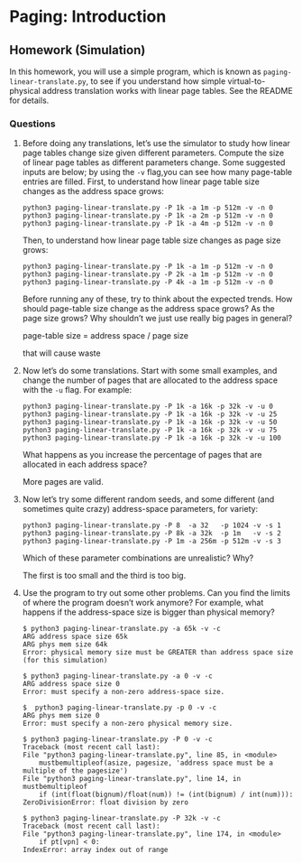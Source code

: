 # Paging: Introduction

##  Homework (Simulation)

In this homework, you will use a simple program, which is known as `paging-linear-translate.py`, to see if you understand how simple virtual-to-physical address translation works with linear page tables. See the README for details.

### Questions

1. Before doing any translations, let’s use the simulator to study how linear page tables change size given different parameters. Compute the size of linear page tables as different parameters change. Some suggested inputs are below; by using the `-v` flag,you can see how many page-table entries are filled. First, to understand how linear page table size changes as the address space grows:

    ```
    python3 paging-linear-translate.py -P 1k -a 1m -p 512m -v -n 0
    python3 paging-linear-translate.py -P 1k -a 2m -p 512m -v -n 0
    python3 paging-linear-translate.py -P 1k -a 4m -p 512m -v -n 0
    ```

    Then, to understand how linear page table size changes as page size grows:

    ```
    python3 paging-linear-translate.py -P 1k -a 1m -p 512m -v -n 0
    python3 paging-linear-translate.py -P 2k -a 1m -p 512m -v -n 0
    python3 paging-linear-translate.py -P 4k -a 1m -p 512m -v -n 0
    ```

    Before running any of these, try to think about the expected trends. How should page-table size change as the address space grows? As the page size grows? Why shouldn’t we just use really big pages in general?

    page-table size = address space / page size

    that will cause waste

2. Now let’s do some translations. Start with some small examples, and change the number of pages that are allocated to the address space with the `-u` flag. For example:

    ```
    python3 paging-linear-translate.py -P 1k -a 16k -p 32k -v -u 0
    python3 paging-linear-translate.py -P 1k -a 16k -p 32k -v -u 25
    python3 paging-linear-translate.py -P 1k -a 16k -p 32k -v -u 50
    python3 paging-linear-translate.py -P 1k -a 16k -p 32k -v -u 75
    python3 paging-linear-translate.py -P 1k -a 16k -p 32k -v -u 100
    ```

    What happens as you increase the percentage of pages that are allocated in each address space?

    More pages are valid.

3. Now let’s try some different random seeds, and some different (and sometimes quite crazy) address-space parameters, for variety:

    ```
    python3 paging-linear-translate.py -P 8  -a 32   -p 1024 -v -s 1
    python3 paging-linear-translate.py -P 8k -a 32k  -p 1m   -v -s 2
    python3 paging-linear-translate.py -P 1m -a 256m -p 512m -v -s 3
    ```

    Which of these parameter combinations are unrealistic? Why?

    The first is too small and the third is too big.

4. Use the program to try out some other problems. Can you find the limits of where the program doesn’t work anymore? For example, what happens if the address-space size is bigger than physical memory?

    ```
    $ python3 paging-linear-translate.py -a 65k -v -c
    ARG address space size 65k
    ARG phys mem size 64k
    Error: physical memory size must be GREATER than address space size (for this simulation)

    $ python3 paging-linear-translate.py -a 0 -v -c
    ARG address space size 0
    Error: must specify a non-zero address-space size.

    $  python3 paging-linear-translate.py -p 0 -v -c
    ARG phys mem size 0
    Error: must specify a non-zero physical memory size.

    $ python3 paging-linear-translate.py -P 0 -v -c
    Traceback (most recent call last):
    File "python3 paging-linear-translate.py", line 85, in <module>
        mustbemultipleof(asize, pagesize, 'address space must be a multiple of the pagesize')
    File "python3 paging-linear-translate.py", line 14, in mustbemultipleof
        if (int(float(bignum)/float(num)) != (int(bignum) / int(num))):
    ZeroDivisionError: float division by zero

    $ python3 paging-linear-translate.py -P 32k -v -c
    Traceback (most recent call last):
    File "python3 paging-linear-translate.py", line 174, in <module>
        if pt[vpn] < 0:
    IndexError: array index out of range
    ```
